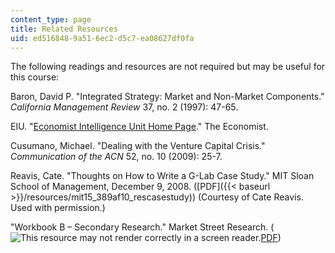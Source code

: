 ```yaml
---
content_type: page
title: Related Resources
uid: ed516848-9a51-6ec2-d5c7-ea08627df0fa
---
```


The following readings and resources are not required but may be useful for this course:

Baron, David P. "Integrated Strategy: Market and Non-Market Components." _California Management Review_ 37, no. 2 (1997): 47-65.

EIU. "[Economist Intelligence Unit Home Page](http://www.eiu.com/Default.aspx)." The Economist.

Cusumano, Michael. "Dealing with the Venture Capital Crisis." _Communication of the ACN_ 52, no. 10 (2009): 25-7.

Reavis, Cate. "Thoughts on How to Write a G-Lab Case Study." MIT Sloan School of Management, December 9, 2008. ([PDF]({{< baseurl >}}/resources/mit15_389af10_rescasestudy)) (Courtesy of Cate Reavis. Used with permission.)

"Workbook B – Secondary Research." Market Street Research. (![This resource may not render correctly in a screen reader.](/images/inacessible.gif)[PDF](http://www.marketstreetresearch.com/wallace/Workbook%20B%20-%20Secondary%20research.pdf))